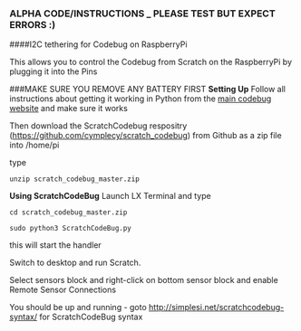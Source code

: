 ### ALPHA CODE/INSTRUCTIONS _ PLEASE TEST BUT EXPECT ERRORS :)
####I2C tethering for Codebug on RaspberryPi

This allows you to control the Codebug from Scratch on the RaspberryPi by plugging it into the Pins

###MAKE SURE YOU REMOVE ANY BATTERY FIRST
**Setting Up**
Follow all instructions about getting it working in Python from the [main codebug website](http://codebug-i2c-tether.readthedocs.org/en/latest/) and make sure it works


Then download the ScratchCodebug respositry (https://github.com/cymplecy/scratch_codebug) from Github as a zip file into /home/pi

type

    unzip scratch_codebug_master.zip


**Using ScratchCodeBug**
Launch LX Terminal and type

    cd scratch_codebug_master.zip
    
    sudo python3 ScratchCodeBug.py

this will start the handler

Switch to desktop and run Scratch.

Select sensors block and right-click on bottom sensor block and enable Remote Sensor Connections

You should be up and running - goto http://simplesi.net/scratchcodebug-syntax/ for ScratchCodeBug syntax


